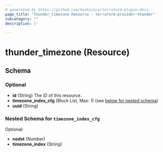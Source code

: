 ```yaml
---
# generated by https://github.com/hashicorp/terraform-plugin-docs
page_title: "thunder_timezone Resource - terraform-provider-thunder"
subcategory: ""
description: |-
  
---
```


# thunder_timezone (Resource)





<!-- schema generated by tfplugindocs -->
## Schema

### Optional

- **id** (String) The ID of this resource.
- **timezone_index_cfg** (Block List, Max: 1) (see [below for nested schema](#nestedblock--timezone_index_cfg))
- **uuid** (String)

<a id="nestedblock--timezone_index_cfg"></a>
### Nested Schema for `timezone_index_cfg`

Optional:

- **nodst** (Number)
- **timezone_index** (String)


